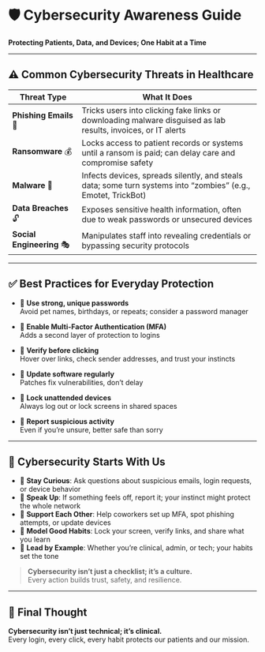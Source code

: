 # 🛡️ Cybersecurity Awareness Guide  
**Protecting Patients, Data, and Devices; One Habit at a Time**

---

## ⚠️ Common Cybersecurity Threats in Healthcare

| Threat Type        | What It Does                                                                 |
|--------------------|------------------------------------------------------------------------------|
| **Phishing Emails** 🎣 | Tricks users into clicking fake links or downloading malware disguised as lab results, invoices, or IT alerts |
| **Ransomware** 💰     | Locks access to patient records or systems until a ransom is paid; can delay care and compromise safety |
| **Malware** 🧟        | Infects devices, spreads silently, and steals data; some turn systems into “zombies” (e.g., Emotet, TrickBot) |
| **Data Breaches** 🔓  | Exposes sensitive health information, often due to weak passwords or unsecured devices |
| **Social Engineering** 🎭 | Manipulates staff into revealing credentials or bypassing security protocols |

---

## ✅ Best Practices for Everyday Protection

- 🔐 **Use strong, unique passwords**  
  Avoid pet names, birthdays, or repeats; consider a password manager

- 📲 **Enable Multi-Factor Authentication (MFA)**  
  Adds a second layer of protection to logins

- 👀 **Verify before clicking**  
  Hover over links, check sender addresses, and trust your instincts

- 🔄 **Update software regularly**  
  Patches fix vulnerabilities, don’t delay

- 🚪 **Lock unattended devices**  
  Always log out or lock screens in shared spaces

- 📣 **Report suspicious activity**  
  Even if you’re unsure, better safe than sorry

---

## 🤝 Cybersecurity Starts With Us

- 🧠 **Stay Curious**: Ask questions about suspicious emails, login requests, or device behavior  
- 📣 **Speak Up**: If something feels off, report it; your instinct might protect the whole network  
- 🧰 **Support Each Other**: Help coworkers set up MFA, spot phishing attempts, or update devices  
- 🧼 **Model Good Habits**: Lock your screen, verify links, and share what you learn  
- 🧭 **Lead by Example**: Whether you’re clinical, admin, or tech; your habits set the tone

> **Cybersecurity isn’t just a checklist; it’s a culture.**  
> Every action builds trust, safety, and resilience.

---

## 💬 Final Thought  
**Cybersecurity isn’t just technical; it’s clinical.**  
Every login, every click, every habit protects our patients and our mission.
